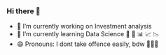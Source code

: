 ### Hi there 👋
- 🔭 I’m currently working on Investment analysis
- 🌱 I’m currently learning Data Science 📑 🧾 📊 📈 📉
- 😄 Pronouns: I dont take offence easily, bdw 🤵🏻‍♂️
<!--
**Samezio/Samezio** is a ✨ _special_ ✨ repository because its `README.md` (this file) appears on your GitHub profile.

Here are some ideas to get you started:

- 🔭 I’m currently working on ...
- 🌱 I’m currently learning ...
- 👯 I’m looking to collaborate on ...
- 🤔 I’m looking for help with ...
- 💬 Ask me about ...
- 📫 How to reach me: ...
- 😄 Pronouns: ...
- ⚡ Fun fact: ...
-->
